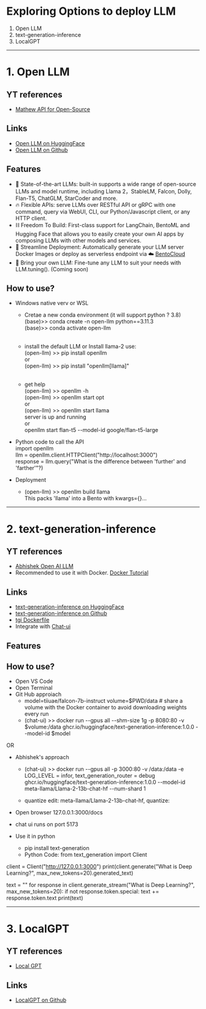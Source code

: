 
# Exploring Options to deploy LLM

1. Open LLM
2. text-generation-inference
3. LocalGPT

<hr />

# 1. Open LLM

## YT references 
- [Mathew API for Open-Source](https://www.youtube.com/watch?v=8nZZ2oQhx4E&ab_channel=MatthewBerman)

## Links 
- [Open LLM on HuggingFace](https://huggingface.co/spaces/HuggingFaceH4/open_llm_leaderboard)
- [Open LLM on Github](https://github.com/bentoml/OpenLLM)


## Features
- 🚂 State-of-the-art LLMs: built-in supports a wide range of open-source LLMs and model runtime, including Llama 2，StableLM, Falcon, Dolly, Flan-T5, ChatGLM, StarCoder and more.
- 🔥 Flexible APIs: serve LLMs over RESTful API or gRPC with one command, query via WebUI, CLI, our Python/Javascript client, or any HTTP client.
- ⛓️ Freedom To Build: First-class support for LangChain, BentoML and Hugging Face that allows you to easily create your own AI apps by composing LLMs with other models and services.
- 🎯 Streamline Deployment: Automatically generate your LLM server Docker Images or deploy as serverless endpoint via ☁️ [BentoCloud](https://www.bentoml.com/cloud)
- 🤖️ Bring your own LLM: Fine-tune any LLM to suit your needs with LLM.tuning(). (Coming soon)

## How to use?
- Windows native verv or WSL
    - Cretae a new conda environment (it will support python ? 3.8)<br>
    (base)>> conda create -n open-llm python==3.11.3<br>
    (base)>> conda activate open-llm <br> <br>

    - install the default LLM or Install llama-2 use:<br>
    (open-llm) >> pip install openllm <br>
    or <br>
    (open-llm) >> pip install "openllm[llama]" <br> <br>
    
    - get help <br>
    (open-llm) >> openllm -h <br>
    (open-llm) >> openllm start opt <br> 
    or <br>
    (open-llm) >> openllm start llama <br> 
    server is up and running <br> 
    or <br>
    openllm start flan-t5 --model-id google/flan-t5-large <br>

- Python code to call the API <br>
    import openllm <br>
    llm = openllm.client.HTTPClient("http://localhost:3000") <br>
    response = llm.query("What is the difference between 'further' and 'farther'"?)<br>
    
- Deployment 
    - (open-llm) >> openllm build llama <br>
    This packs 'llama' into a Bento with kwargs={}...

<hr />

# 2. text-generation-inference

## YT references 
- [Abhishek Open AI LLM](https://www.youtube.com/watch?v=o1BCq1KJULM&t=1022s&ab_channel=AbhishekThakur)
- Recommended to use it with Docker. [Docker Tutorial](https://www.youtube.com/watch?v=8vmKtS8W7IQ&list=PLLcUibM4B4Q_2ezE6pqgYYLFGp6rPJ5Je&index=20&ab_channel=KrishNaik)



## Links 
- [text-generation-inference on HuggingFace](https://huggingface.co/text-generation-inference)
- [text-generation-inference on Github](https://github.com/huggingface/text-generation-inference)
- [tgi Dockerfile](https://github.com/huggingface/text-generation-inference/blob/main/Dockerfile)
- Integrate with [Chat-ui](https://github.com/huggingface/chat-ui)

## Features

## How to use?
- Open VS Code 
- Open Terminal
- Git Hub approiach 
    - model=tiiuae/falcon-7b-instruct volume=$PWD/data # share a volume with the Docker container to avoid downloading weights every run
    - (chat-ui) >> docker run --gpus all --shm-size 1g -p 8080:80 -v $volume:/data ghcr.io/huggingface/text-generation-inference:1.0.0 --model-id $model

OR 
- Abhishek's approach
    - (chat-ui) >> docker run --gpus all -p 3000:80 -v /data:/data -e LOG_LEVEL = infor, text_generation_router = debug ghcr.io/huggingface/text-generation-inference:1.0.0 --model-id meta-llama/Llama-2-13b-chat-hf --num-shard 1

    - quantize edit:
    meta-llama/Llama-2-13b-chat-hf, quantize: 

- Open browser 
127.0.0.1:3000/docs

- chat ui runs on port 5173


- Use it in python 
    - pip install text-generation
    - Python Code:
from text_generation import Client

client = Client("http://127.0.0.1:3000")
print(client.generate("What is Deep Learning?", max_new_tokens=20).generated_text)

text = ""
for response in client.generate_stream("What is Deep Learning?", max_new_tokens=20):
    if not response.token.special:
        text += response.token.text
print(text)

<hr />

# 3. LocalGPT

## YT references 
- [Local GPT](https://www.youtube.com/watch?v=lbFmceo4D5E&t=934s&ab_channel=PromptEngineering)

## Links 
- [LocalGPT on Github](https://github.com/PromtEngineer/localGPT)
